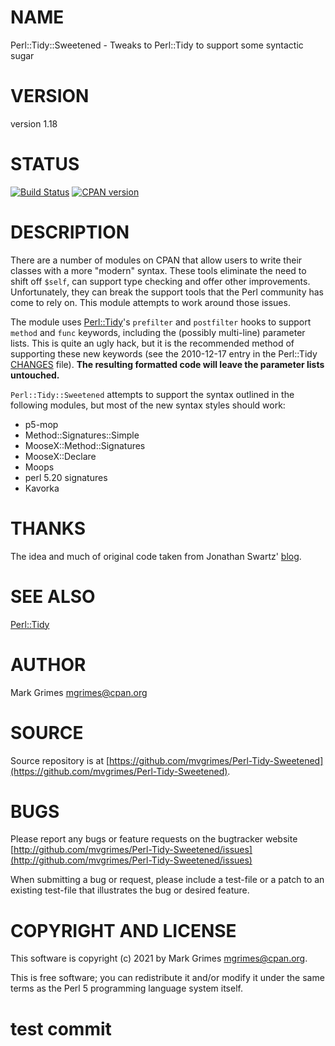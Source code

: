 # NAME

Perl::Tidy::Sweetened - Tweaks to Perl::Tidy to support some syntactic sugar

# VERSION

version 1.18

# STATUS

<div>
    <a href="https://travis-ci.org/mvgrimes/Perl-Tidy-Sweetened"><img src="https://travis-ci.org/mvgrimes/Perl-Tidy-Sweetened.svg?branch=master" alt="Build Status"></a>
    <a href="https://metacpan.org/pod/Perl::Tidy::Sweetened"><img alt="CPAN version" src="https://badge.fury.io/pl/Perl-Tidy-Sweetened.svg" /></a>
</div>

# DESCRIPTION

There are a number of modules on CPAN that allow users to write their classes
with a more "modern" syntax. These tools eliminate the need to shift off
`$self`, can support type checking and offer other improvements.
Unfortunately, they can break the support tools that the Perl community has
come to rely on. This module attempts to work around those issues.

The module uses
[Perl::Tidy](https://metacpan.org/pod/Perl%3A%3ATidy)'s `prefilter` and `postfilter` hooks to support `method` and
`func` keywords, including the (possibly multi-line) parameter lists. This is
quite an ugly hack, but it is the recommended method of supporting these new
keywords (see the 2010-12-17 entry in the Perl::Tidy
[CHANGES](https://metacpan.org/source/SHANCOCK/Perl-Tidy-20120714/CHANGES)
file). **The resulting formatted code will leave the parameter lists untouched.**

`Perl::Tidy::Sweetened` attempts to support the syntax outlined in the
following modules, but most of the new syntax styles should work:

- p5-mop
- Method::Signatures::Simple
- MooseX::Method::Signatures
- MooseX::Declare
- Moops
- perl 5.20 signatures
- Kavorka

# THANKS

The idea and much of original code taken from Jonathan Swartz'
[blog](http://www.openswartz.com/2010/12/19/perltidy-and-method-happy-together/).

# SEE ALSO

[Perl::Tidy](https://metacpan.org/pod/Perl%3A%3ATidy)

# AUTHOR

Mark Grimes <mgrimes@cpan.org>

# SOURCE

Source repository is at [https://github.com/mvgrimes/Perl-Tidy-Sweetened](https://github.com/mvgrimes/Perl-Tidy-Sweetened).

# BUGS

Please report any bugs or feature requests on the bugtracker website [http://github.com/mvgrimes/Perl-Tidy-Sweetened/issues](http://github.com/mvgrimes/Perl-Tidy-Sweetened/issues)

When submitting a bug or request, please include a test-file or a
patch to an existing test-file that illustrates the bug or desired
feature.

# COPYRIGHT AND LICENSE

This software is copyright (c) 2021 by Mark Grimes <mgrimes@cpan.org>.

This is free software; you can redistribute it and/or modify it under
the same terms as the Perl 5 programming language system itself.

# test commit
